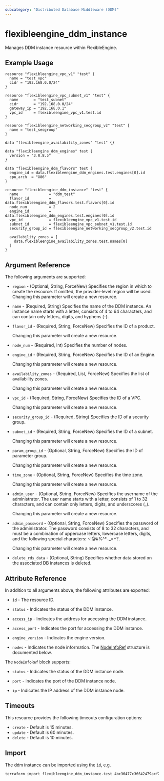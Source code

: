 ```yaml
---
subcategory: "Distributed Database Middleware (DDM)"
---
```


# flexibleengine_ddm_instance

Manages DDM instance resource within FlexibleEngine.

## Example Usage

```hcl
resource "flexibleengine_vpc_v1" "test" {
  name = "test_vpc"
  cidr = "192.168.0.0/24"
}

resource "flexibleengine_vpc_subnet_v1" "test" {
  name       = "test_subnet"
  cidr       = "192.168.0.0/24"
  gateway_ip = "192.168.0.1"
  vpc_id     = flexibleengine_vpc_v1.test.id
}

resource "flexibleengine_networking_secgroup_v2" "test" {
  name = "test_secgroup"
}

data "flexibleengine_availability_zones" "test" {}

data "flexibleengine_ddm_engines" test {
  version = "3.0.8.5"
}

data "flexibleengine_ddm_flavors" test {
  engine_id = data.flexibleengine_ddm_engines.test.engines[0].id
  cpu_arch  = "X86"
}

resource "flexibleengine_ddm_instance" "test" {
  name              = "ddm_test"
  flavor_id         = data.flexibleengine_ddm_flavors.test.flavors[0].id
  node_num          = 2
  engine_id         = data.flexibleengine_ddm_engines.test.engines[0].id
  vpc_id            = flexibleengine_vpc_v1.test.id
  subnet_id         = flexibleengine_vpc_subnet_v1.test.id
  security_group_id = flexibleengine_networking_secgroup_v2.test.id
  
  availability_zones = [
    data.flexibleengine_availability_zones.test.names[0]
  ]
}
```

## Argument Reference

The following arguments are supported:

* `region` - (Optional, String, ForceNew) Specifies the region in which to create the resource.
  If omitted, the provider-level region will be used. Changing this parameter will create a new resource.

* `name` - (Required, String) Specifies the name of the DDM instance.
  An instance name starts with a letter, consists of 4 to 64 characters, and can contain only letters,
  digits, and hyphens (-).

* `flavor_id` - (Required, String, ForceNew) Specifies the ID of a product.

  Changing this parameter will create a new resource.

* `node_num` - (Required, Int) Specifies the number of nodes.

* `engine_id` - (Required, String, ForceNew) Specifies the ID of an Engine.

  Changing this parameter will create a new resource.

* `availability_zones` - (Required, List, ForceNew) Specifies the list of availability zones.

  Changing this parameter will create a new resource.

* `vpc_id` - (Required, String, ForceNew) Specifies the ID of a VPC.

  Changing this parameter will create a new resource.

* `security_group_id` - (Required, String) Specifies the ID of a security group.

* `subnet_id` - (Required, String, ForceNew) Specifies the ID of a subnet.

  Changing this parameter will create a new resource.

* `param_group_id` - (Optional, String, ForceNew) Specifies the ID of parameter group.

  Changing this parameter will create a new resource.

* `time_zone` - (Optional, String, ForceNew) Specifies the time zone.

  Changing this parameter will create a new resource.

* `admin_user` - (Optional, String, ForceNew) Specifies the username of the administrator.
  The user name starts with a letter, consists of 1 to 32 characters, and can contain only letters,
  digits, and underscores (_).

  Changing this parameter will create a new resource.

* `admin_password` - (Optional, String, ForceNew) Specifies the password of the administrator.
  The password consists of 8 to 32 characters, and must be a combination of uppercase letters,
  lowercase letters, digits, and the following special characters: ~!@#%^*-_=+?.

  Changing this parameter will create a new resource.

* `delete_rds_data` - (Optional, String) Specifies whether data stored on the associated DB instances is deleted.

## Attribute Reference

In addition to all arguments above, the following attributes are exported:

* `id` - The resource ID.

* `status` - Indicates the status of the DDM instance.

* `access_ip` - Indicates the address for accessing the DDM instance.

* `access_port` - Indicates the port for accessing the DDM instance.

* `engine_version` - Indicates the engine version.

* `nodes` - Indicates the node information.
  The [NodeInfoRef](#DdmInstance_NodeInfoRef) structure is documented below.

<a name="DdmInstance_NodeInfoRef"></a>
The `NodeInfoRef` block supports:

* `status` - Indicates the status of the DDM instance node.

* `port` - Indicates the port of the DDM instance node.

* `ip` - Indicates the IP address of the DDM instance node.

## Timeouts

This resource provides the following timeouts configuration options:

* `create` - Default is 15 minutes.
* `update` - Default is 60 minutes.
* `delete` - Default is 10 minutes.

## Import

The ddm instance can be imported using the `id`, e.g.

```bash
terraform import flexibleengine_ddm_instance.test 4bc36477c36642479acf2d90751c8c29in09
```
